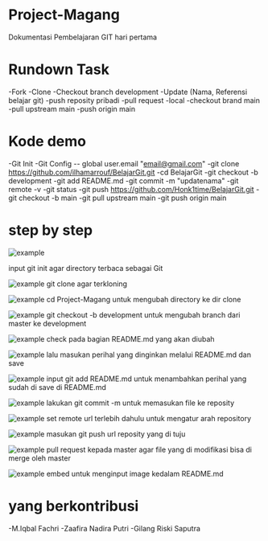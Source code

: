 
# Project-Magang

Dokumentasi Pembelajaran GIT hari pertama

# Rundown Task
-Fork 
-Clone 
-Checkout branch development 
-Update (Nama, Referensi belajar git) 
-push reposity pribadi 
-pull request 
-local 
-checkout brand main 
-pull upstream main 
-push origin main

# Kode demo
-Git Init 
-Git Config -- global user.email "email@gmail.com" 
-git clone https://github.com/ilhamarrouf/BelajarGit.git 
-cd BelajarGit -git checkout -b development 
-git add README.md 
-git commit -m "updatenama" 
-git remote -v -git status 
-git push https://github.com/Honk1time/BelajarGit.git 
-git checkout -b main 
-git pull upstream main 
-git push origin main


# step by step
![example](https://raw.githubusercontent.com/zaafiranadira/Project-Magang/main/1.jpeg)

input git init agar directory terbaca sebagai Git

![example](https://raw.githubusercontent.com/zaafiranadira/Project-Magang/main/2.jpeg)
git clone agar terkloning

![example](https://raw.githubusercontent.com/zaafiranadira/Project-Magang/main/3.jpeg)
cd Project-Magang untuk mengubah directory ke dir clone

![example](https://raw.githubusercontent.com/zaafiranadira/Project-Magang/main/4.jpeg)
git checkout -b development untuk mengubah branch dari master ke development

![example](https://raw.githubusercontent.com/zaafiranadira/Project-Magang/main/7.jpeg)
check pada bagian README.md yang akan diubah

![example](https://raw.githubusercontent.com/zaafiranadira/Project-Magang/main/10.jpeg)
lalu masukan perihal yang dinginkan melalui README.md dan save

![example](https://raw.githubusercontent.com/zaafiranadira/Project-Magang/main/5.jpeg)
input git add README.md untuk menambahkan perihal yang sudah di save di README.md

![example](https://raw.githubusercontent.com/zaafiranadira/Project-Magang/main/11.jpeg)
lakukan git commit -m untuk memasukan file ke reposity

![example](https://raw.githubusercontent.com/zaafiranadira/Project-Magang/main/12.jpeg)
set remote url terlebih dahulu untuk mengatur arah repository

![example](https://raw.githubusercontent.com/zaafiranadira/Project-Magang/main/13.jpeg)
masukan git push url reposity yang di tuju

![example](https://raw.githubusercontent.com/zaafiranadira/Project-Magang/main/14.jpeg)
pull request kepada master agar file yang di modifikasi bisa di merge oleh master 

![example](https://raw.githubusercontent.com/zaafiranadira/Project-Magang/main/17.jpeg)
embed untuk menginput image kedalam README.md 





# yang berkontribusi
-M.Iqbal Fachri 
-Zaafira Nadira Putri 
-Gilang Riski Saputra